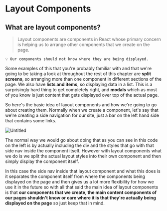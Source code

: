 # Layout Components

## What are layout components?

> Layout components are components in React whose primary concern is helping us to arrange other components that we create on the page.
> 

```
💡 Our components should not know where they are being displayed.
```

Some examples of this that you're probably familiar with and that we're going to be taking a look at throughout the rest of this chapter are **split screens**, so arranging more than one component in different sections of the page. We also have **lists and items**, so displaying data in a list. This is a surprisingly hard thing to get completely right, and **modals** which as most of you know is just content that gets displayed over top of the actual page.

So here's the basic idea of layout components and how we're going to go about creating them. Normally when we create a component, let's say that we're creating a side navigation for our site, just a bar on the left hand side that contains some links. 

![Untitled](https://s3-us-west-2.amazonaws.com/secure.notion-static.com/48c117e5-ea84-41a8-8902-c9508b331744/Untitled.png)

The normal way we would go about doing that as you can see in this code on the left is by actually including the div and the styles that go with that side nav inside the component itself. However with layout components what we do is we split the actual layout styles into their own component and then simply display the component itself. 

In this case the side nav inside that layout component and what this does is it separates the component itself from where the components being displayed on the page and then gives us a lot more flexibility for how we use it in the future so with all that said the main idea of layout components is that **our components that we create, the main content components of our pages shouldn't know or care where it is that they're actually being displayed on the page** so just keep that in mind.